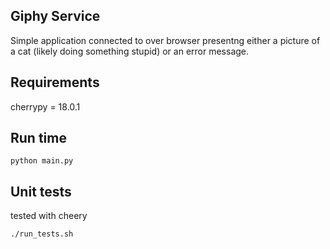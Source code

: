 Giphy Service
-------------

Simple application connected to over browser presentng either a picture of a cat (likely doing something stupid)
or an error message.

## Requirements
cherrypy = 18.0.1

## Run time
```
python main.py
```

## Unit tests
tested with cheery

```
./run_tests.sh
```
